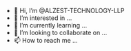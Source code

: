- 👋 Hi, I’m @ALZEST-TECHNOLOGY-LLP
- 👀 I’m interested in ...
- 🌱 I’m currently learning ...
- 💞️ I’m looking to collaborate on ...
- 📫 How to reach me ...

<!---
ALZEST-TECHNOLOGY-LLP/ALZEST-TECHNOLOGY-LLP is a ✨ special ✨ repository because its `README.md` (this file) appears on your GitHub profile.
You can click the Preview link to take a look at your changes.
--->
